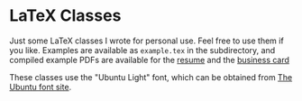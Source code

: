 # LaTeX Classes

Just some LaTeX classes I wrote for personal use. Feel free to use them if you like. Examples are available as `example.tex` in the subdirectory, and compiled example PDFs are available for the [resume][] and the [business card][card]

These classes use the "Ubuntu Light" font, which can be obtained from [The Ubuntu font site][ubuntu].

[resume]: http://www.jakebasile.com/downloads/example-resume.pdf
[card]: http://www.jakebasile.com/downloads/example-card.pdf
[ubuntu]: http://font.ubuntu.com/

